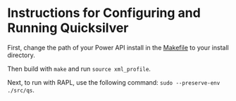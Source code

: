 # Instructions for Configuring and Running Quicksilver

First, change the path of your Power API install in the [Makefile](./src/Makefile) to your install directory.

Then build with `make` and run `source xml_profile`.

Next, to run with RAPL, use the following command: `sudo --preserve-env ./src/qs`.
